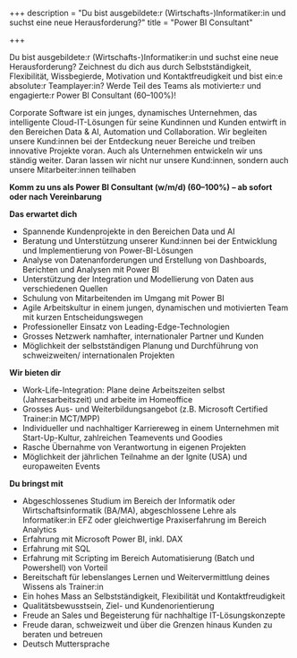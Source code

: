 +++
description = "Du bist ausgebildete:r (Wirtschafts-)Informatiker:in und suchst eine neue Herausforderung?"
title = "Power BI Consultant"

+++

Du bist ausgebildete:r (Wirtschafts-)Informatiker:in und suchst eine neue Herausforderung?
Zeichnest du dich aus durch Selbstständigkeit, Flexibilität, Wissbegierde, Motivation und Kontaktfreudigkeit und bist ein:e absolute:r Teamplayer:in? Werde Teil des Teams als motivierte:r und engagierte:r Power BI Consultant (60–100%)!

Corporate Software ist ein junges, dynamisches Unternehmen, das intelligente Cloud-IT-Lösungen für seine Kundinnen und Kunden entwirft in den Bereichen Data & AI, Automation und Collaboration. Wir begleiten unsere Kund:innen bei der Entdeckung neuer Bereiche und treiben innovative Projekte voran. Auch als Unternehmen entwickeln wir uns ständig weiter. Daran lassen wir nicht nur unsere Kund:innen, sondern auch unsere Mitarbeiter:innen teilhaben

**Komm zu uns als Power BI Consultant (w/m/d) (60–100%)**
**– ab sofort oder nach Vereinbarung**

**Das erwartet dich**

* Spannende Kundenprojekte in den Bereichen Data und AI
* Beratung und Unterstützung unserer Kund:innen bei der Entwicklung und Implementierung von Power-BI-Lösungen
* Analyse von Datenanforderungen und Erstellung von Dashboards, Berichten und Analysen mit Power BI
* Unterstützung der Integration und Modellierung von Daten aus verschiedenen Quellen
* Schulung von Mitarbeitenden im Umgang mit Power BI
* Agile Arbeitskultur in einem jungen, dynamischen und motivierten Team mit kurzen Entscheidungswegen
* Professioneller Einsatz von Leading-Edge-Technologien
* Grosses Netzwerk namhafter, internationaler Partner und Kunden
* Möglichkeit der selbstständigen Planung und Durchführung von schweizweiten/ internationalen Projekten 

**Wir bieten dir** 

* Work-Life-Integration: Plane deine Arbeitszeiten selbst (Jahresarbeitszeit) und arbeite im Homeoffice
* Grosses Aus- und Weiterbildungsangebot (z.B. Microsoft Certified Trainer:in MCT/MPP)
* Individueller und nachhaltiger Karriereweg in einem Unternehmen mit Start-Up-Kultur, zahlreichen Teamevents und Goodies
* Rasche Übernahme von Verantwortung in eigenen Projekten
* Möglichkeit der jährlichen Teilnahme an der Ignite (USA) und europaweiten Events 

**Du bringst mit** 

* Abgeschlossenes Studium im Bereich der Informatik oder Wirtschaftsinformatik (BA/MA), abgeschlossene Lehre als Informatiker:in EFZ oder gleichwertige Praxiserfahrung im Bereich Analytics
* Erfahrung mit Microsoft Power BI, inkl. DAX
* Erfahrung mit SQL
* Erfahrung mit Scripting im Bereich Automatisierung (Batch und Powershell) von Vorteil
* Bereitschaft für lebenslanges Lernen und Weitervermittlung deines Wissens als Trainer:in  
* Ein hohes Mass an Selbstständigkeit, Flexibilität und Kontaktfreudigkeit  
* Qualitätsbewusstsein, Ziel- und Kundenorientierung
* Freude an Sales und Begeisterung für nachhaltige IT-Lösungskonzepte
* Freude daran, schweizweit und über die Grenzen hinaus Kunden zu beraten und betreuen  
* Deutsch Muttersprache 
